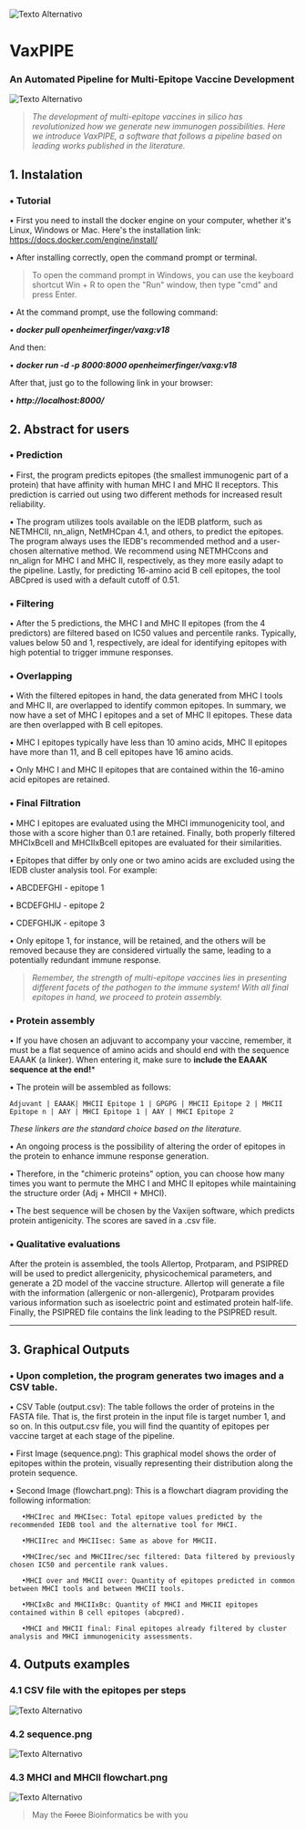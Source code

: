 ![Texto Alternativo](https://github.com/openheimerfinger/VaxPIPE/blob/main/images/vax.png?raw=true)
# VaxPIPE
### An Automated Pipeline for Multi-Epitope Vaccine Development
![Texto Alternativo](https://github.com/openheimerfinger/VaxPIPE/blob/main/images/2.png?raw=true)
> *The development of multi-epitope vaccines in silico has revolutionized how we generate new immunogen possibilities. Here we introduce VaxPIPE, a software that follows a pipeline based on leading works published in the literature.*



## 1.	Instalation
### • Tutorial

• First you need to install the docker engine on your computer, whether it's Linux, Windows or Mac. Here's the installation link: https://docs.docker.com/engine/install/

• After installing correctly, open the command prompt or terminal. 

> To open the command prompt in Windows, you can use the keyboard shortcut Win + R to open the "Run" window, then type "cmd" and press Enter.

• At the command prompt, use the following command:

• ***docker pull openheimerfinger/vaxg:v18***

And then:

•	***docker run -d -p 8000:8000 openheimerfinger/vaxg:v18***

After that, just go to the following link in your browser:

•	***http://localhost:8000/***

## 2. Abstract for users
### • Prediction 
• First, the program predicts epitopes (the smallest immunogenic part of a protein) that have affinity with human MHC I and MHC II receptors. This prediction is carried out using two different methods for increased result reliability.

• The program utilizes tools available on the IEDB platform, such as NETMHCII, nn_align, NetMHCpan 4.1, and others, to predict the epitopes. The program always uses the IEDB's recommended method and a user-chosen alternative method. We recommend using NETMHCcons and nn_align for MHC I and MHC II, respectively, as they more easily adapt to the pipeline. Lastly, for predicting 16-amino acid B cell epitopes, the tool ABCpred is used with a default cutoff of 0.51.

### • Filtering 
• After the 5 predictions, the MHC I and MHC II epitopes (from the 4 predictors) are filtered based on IC50 values and percentile ranks. Typically, values below 50 and 1, respectively, are ideal for identifying epitopes with high potential to trigger immune responses. 

### • Overlapping 
• With the filtered epitopes in hand, the data generated from MHC I tools and MHC II, are overlapped to identify common epitopes. In summary, we now have a set of MHC I epitopes and a set of MHC II epitopes. These data are then overlapped with B cell epitopes. 

• MHC I epitopes typically have less than 10 amino acids, MHC II epitopes have more than 11, and B cell epitopes have 16 amino acids. 

• Only MHC I and MHC II epitopes that are contained within the 16-amino acid epitopes are retained.

### • Final Filtration
•  MHC I epitopes are evaluated using the MHCI immunogenicity tool, and those with a score higher than 0.1 are retained. Finally, both properly filtered MHCIxBcell and MHCIIxBcell epitopes are evaluated for their similarities. 

•  Epitopes that differ by only one or two amino acids are excluded using the IEDB cluster analysis tool. For example: 

•   ABCDEFGHI - epitope 1 
   
•   BCDEFGHIJ - epitope 2 
   
•   CDEFGHIJK - epitope 3 

• Only epitope 1, for instance, will be retained, and the others will be removed because they are considered virtually the same, leading to a potentially redundant immune response. 

> *Remember, the strength of multi-epitope vaccines lies in presenting different facets of the pathogen to the immune system! With all final epitopes in hand, we proceed to protein assembly.*

### • Protein assembly
• If you have chosen an adjuvant to accompany your vaccine, remember, it must be a flat sequence of amino acids and should end with the sequence EAAAK (a linker). 
When entering it, make sure to **include the EAAAK sequence at the end!***

• The protein will be assembled as follows: 

`Adjuvant | EAAAK| MHCII Epitope 1 | GPGPG | MHCII Epitope 2 | MHCII Epitope n | AAY | MHCI Epitope 1 | AAY | MHCI Epitope 2`

*These linkers are the standard choice based on the literature.*

• An ongoing process is the possibility of altering the order of epitopes in the protein to enhance immune response generation. 

• Therefore, in the "chimeric proteins" option, you can choose how many times you want to permute the MHC I and MHC II epitopes while maintaining the structure order (Adj + MHCII + MHCI). 

• The best sequence will be chosen by the Vaxijen software, which predicts protein antigenicity. The scores are saved in a .csv file.

### • Qualitative evaluations

After the protein is assembled, the tools Allertop, Protparam, and PSIPRED will be used to predict allergenicity, physicochemical parameters, and generate a 2D model of the vaccine structure. 
Allertop will generate a file with the information (allergenic or non-allergenic), Protparam provides various information such as isoelectric point and estimated protein half-life. Finally, the PSIPRED file contains the link leading to the PSIPRED result.

---
## 3. Graphical Outputs 
### • Upon completion, the program generates two images and a CSV table. 

•  CSV Table (output.csv): The table follows the order of proteins in the FASTA file. That is, the first protein in the input file is target number 1, and so on. In this output.csv file, you will find the quantity of epitopes per vaccine target at each stage of the pipeline.

• First Image (sequence.png): This graphical model shows the order of epitopes within the protein, visually representing their distribution along the protein sequence. 

• Second Image (flowchart.png): This is a flowchart diagram providing the following information:

       •MHCIrec and MHCIsec: Total epitope values predicted by the recommended IEDB tool and the alternative tool for MHCI. 
       
       •MHCIIrec and MHCIIsec: Same as above for MHCII. 
       
       •MHCIrec/sec and MHCIIrec/sec filtered: Data filtered by previously chosen IC50 and percentile rank values. 
       
       •MHCI over and MHCII over: Quantity of epitopes predicted in common between MHCI tools and between MHCII tools. 
       
       •MHCIxBc and MHCIIxBc: Quantity of MHCI and MHCII epitopes contained within B cell epitopes (abcpred). 
       
       •MHCI and MHCII final: Final epitopes already filtered by cluster analysis and MHCI immunogenicity assessments.


## 4. Outputs examples
### 4.1 CSV file with the epitopes per steps

![Texto Alternativo](https://github.com/openheimerfinger/VaxPIPE/blob/main/images/csv.png?raw=true)

### 4.2 sequence.png

![Texto Alternativo](https://github.com/openheimerfinger/VaxPIPE/blob/main/images/sequence.png?raw=true)

### 4.3 MHCI and MHCII flowchart.png

![Texto Alternativo](https://github.com/openheimerfinger/VaxPIPE/blob/main/images/flowchart.png?raw=true)

> May the ~~Force~~ Bioinformatics be with you

